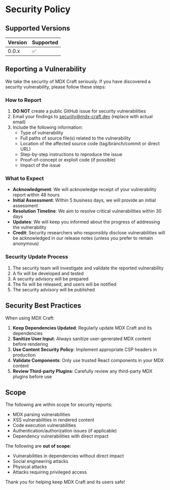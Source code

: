 # Security Policy

## Supported Versions

| Version | Supported          |
| ------- | ------------------ |
| 0.0.x   | :white_check_mark: |

## Reporting a Vulnerability

We take the security of MDX Craft seriously. If you have discovered a security vulnerability, please follow these steps:

### How to Report

1. **DO NOT** create a public GitHub issue for security vulnerabilities
2. Email your findings to security@mdx-craft.dev (replace with actual email)
3. Include the following information:
   - Type of vulnerability
   - Full paths of source file(s) related to the vulnerability
   - Location of the affected source code (tag/branch/commit or direct URL)
   - Step-by-step instructions to reproduce the issue
   - Proof-of-concept or exploit code (if possible)
   - Impact of the issue

### What to Expect

- **Acknowledgment**: We will acknowledge receipt of your vulnerability report within 48 hours
- **Initial Assessment**: Within 5 business days, we will provide an initial assessment
- **Resolution Timeline**: We aim to resolve critical vulnerabilities within 30 days
- **Updates**: We will keep you informed about the progress of addressing the vulnerability
- **Credit**: Security researchers who responsibly disclose vulnerabilities will be acknowledged in our release notes (unless you prefer to remain anonymous)

### Security Update Process

1. The security team will investigate and validate the reported vulnerability
2. A fix will be developed and tested
3. A security advisory will be prepared
4. The fix will be released, and users will be notified
5. The security advisory will be published

## Security Best Practices

When using MDX Craft:

1. **Keep Dependencies Updated**: Regularly update MDX Craft and its dependencies
2. **Sanitize User Input**: Always sanitize user-generated MDX content before rendering
3. **Use Content Security Policy**: Implement appropriate CSP headers in production
4. **Validate Components**: Only use trusted React components in your MDX content
5. **Review Third-party Plugins**: Carefully review any third-party MDX plugins before use

## Scope

The following are within scope for security reports:

- MDX parsing vulnerabilities
- XSS vulnerabilities in rendered content
- Code execution vulnerabilities
- Authentication/authorization issues (if applicable)
- Dependency vulnerabilities with direct impact

The following are **out of scope**:

- Vulnerabilities in dependencies without direct impact
- Social engineering attacks
- Physical attacks
- Attacks requiring privileged access

Thank you for helping keep MDX Craft and its users safe!
